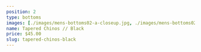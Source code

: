 ```yaml
---
position: 2
type: bottoms
images: [./images/mens-bottoms02-a-closeup.jpg, ./images/mens-bottoms02-a.jpg]
name: Tapered Chinos // Black
price: $45.00
slug: tapered-chinos-black
---
```

